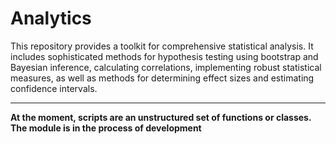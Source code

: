 # Analytics
This repository provides a toolkit for comprehensive statistical analysis. It includes sophisticated methods for hypothesis testing using bootstrap and Bayesian inference, calculating correlations, implementing robust statistical measures, as well as methods for determining effect sizes and estimating confidence intervals.

---
**At the moment, scripts are an unstructured set of functions or classes. The module is in the process of development**
